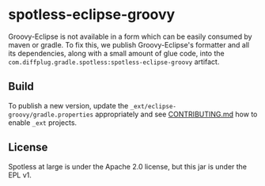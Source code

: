# spotless-eclipse-groovy

Groovy-Eclipse is not available in a form which can be easily consumed by maven or gradle.
To fix this, we publish Groovy-Eclipse's formatter and all its dependencies, along with a small amount of glue code, into the `com.diffplug.gradle.spotless:spotless-eclipse-groovy` artifact.

## Build

To publish a new version, update the `_ext/eclipse-groovy/gradle.properties` appropriately and see [CONTRIBUTING.md](../../CONTRIBUTING.md) how to enable
`_ext` projects.

## License

Spotless at large is under the Apache 2.0 license, but this jar is under the EPL v1.
